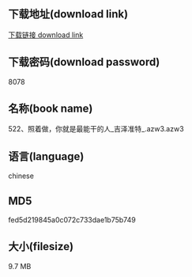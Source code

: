 ## 下载地址(download link)
[下载链接 download link](https://voluble-croquembouche-d321dc.netlify.app/?s=522%E3%80%81%E7%85%A7%E7%9D%80%E5%81%9A%EF%BC%8C%E4%BD%A0%E5%B0%B1%E6%98%AF%E6%9C%80%E8%83%BD%E5%B9%B2%E7%9A%84%E4%BA%BA_%E5%90%89%E6%B3%BD%E5%87%86%E7%89%B9_.azw3)

## 下载密码(download password)
8078

## 名称(book name)
522、照着做，你就是最能干的人_吉泽准特_.azw3.azw3

## 语言(language)
chinese

## MD5
fed5d219845a0c072c733dae1b75b749

## 大小(filesize)
9.7 MB
